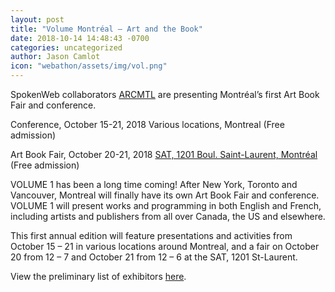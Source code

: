 ```yaml
---
layout: post
title: "Volume Montréal – Art and the Book"
date: 2018-10-14 14:48:43 -0700
categories: uncategorized
author: Jason Camlot
icon: "webathon/assets/img/vol.png"
---
```


SpokenWeb collaborators [ARCMTL](https://arcmtl.org/en/) are presenting Montréal’s first Art Book Fair and conference.

Conference, October 15-21, 2018
Various locations, Montreal (Free admission)

Art Book Fair, October 20-21, 2018
[SAT, 1201 Boul. Saint-Laurent, Montréal](https://sat.qc.ca/) (Free admission)

VOLUME 1 has been a long time coming! After New York, Toronto and Vancouver, Montreal will finally have its own Art Book Fair and conference. VOLUME 1 will present works and programming in both English and French, including artists and publishers from all over Canada, the US and elsewhere.

This first annual edition will feature presentations and activities from October 15 – 21 in various locations around Montreal, and a fair on October 20 from 12 – 7 and October 21 from 12 – 6 at the SAT, 1201 St-Laurent.

View the preliminary list of exhibitors [here](https://www.volumemtl.art/en/exhibitors/year-2018/).

